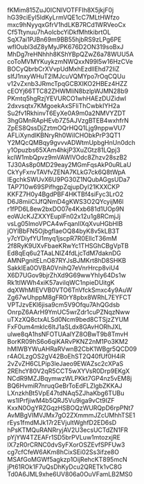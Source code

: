 fKMim815ZuJ0ICNlVOTFFIh8X5jkjF0j
hG39ciEyl5ldKyLrmVQE1cC7MLtHWfzo
mxc9hNyyqxGfrV1hdLKB7RCd1WRVeoCx
Cf5Ttynuu7hAolcbcYiDkfMhtkibrtOL
SqX7ai1PJBn69m9BB55hjbRS9zLPg6PE
wfIOubl3dZ8yMyJPK676D2ON319soBxJ
MhDg7reHNhhh8KShYBpQZwZ6a78WUU5A
coToMVMYKuykzmNWQxxN99l5w16HzCVe
BOCyQbrbCrXVvpUdMxhEzdlIEhd72IiZ
sIfJ1nxyWHuT2lMJcuVQMYpo7rOqCQUu
v12vZxnb3JRmcTpqGCBXIKO2HBEz4HZZ
cEOYj66TTC82ZHWMliN8bzlpWJMN28b9
PKmtq5hgRzjYEVURCO1whHAEzDUZidwl
2dxvsqtx7KMgoekAxSFliThCwbkIYH2a
Su2fv1RkhinvT6EyXe0A9m0a2NMVYZDT
3hgGMnRApHEvb7Z5AJVzgBTEB4wxhfrN
ZpES8QssDjZztmOQrHQQ1Ljg9nppwVU7
AFLiXyndlKBNryRh0WiICHObkPrP3QT1
Y2MQcQMBqy9gvvvADWtmUpbgHnUn0dch
y1Opuzbs65XAm4hkjP3XuZGtz81LQpj3
kclW1mbQpvz9mVAWIVOdc8Zhzv28szB2
TJ30As8p0MD29eay2MGmFqsAkP0uRLaU
CkYyFxnvTAVfvZENA7KLkG7ck6Q8tWpA
IEgchkSWUvX6U9PG30Z1NQubAGgsUDa7
TAP710w69SPifhgpZqjupDyI21KXXCKP
KKFZ7H0y4BgdPBF4HKTBf4siFyc3LrO2
D6J8miiCIJfQNmD4gKWS3O2QYcyijM6l
r1fPD6L8ew2bxDO07e4Kxb681d1UOp9N
eoWJcKJZXXYEupIFn02x12u1g8RCmjJj
vsLg05lmoVPCA4wFqanIlXqXvuHGbHIB
jOYlBbFN5OjbgflaeOQ84byK8v5kLB3T
y7cYDiyfYU1myq1jscpR7R0EllcT36mM
2f8RyK9UXvFbaeKRwYc1THSGhCBgVpTB
Ed8qEq6u2TAaLNIZ4fdLjcTdM7daknDG
AMNPgnitELnO87RYJsBJMKrt8hD8SHKB
SakkIEa0OVBA0VnihQ7eVnrHrcp8viU4
X6D7UGov9bjrZhXd9G69wwYhIy64Ds1w
Rk1tIWWh4xiK57aviIqWC1npieDUitgK
dqXWhMIEVVB0VTO6TnVfckSmxc4y9AuW
Zg67wUhppM8gFR0rY8pbx8WRhL7EYFCT
VPTJzvEKl6jisa9cm5V9Ofqu7AhQGdsb
OnrpZ6AArH9YmUC5wrZdr1cuPZNqzNww
uTXzXQ8ctxALSd0Ncm9bed8CTSjzZYUM
FxF0um4mkIc6ltJ1aSLdx8GAvHORhJXL
ulwe8qA1hsNFOTUAalYZ8OBwT9b8TmvH
BorKR09hS6o6qiKARvPKNZ2nM1Po3KM2
hMlWBYWuAHRaRVwnB2CbK1WBgr5QCD09
r4AOLzgOS2gV42BoEhST2Q40fUf0H4iR
2vZvZH6CLPip3leJaeo9EWAZsc2cXPaS
2REhcY80V2qR5CCT5wXYVsR0Drp9EKgX
NCdR9MZJBqymwzWLPKkt7GP4nz5vEM8j
BQ6HvmiR7nruqGeBrToEdFLZlgbZKKAJ
LXnzkhBt5VpE47tdNAq5ZJhaKbg6TUBu
ws1IPrfjiwM4b5QRJ5Vu9iga9vCt9IZF
KxxN0OgYRZGqzHSBOQzWURQpD6rpPNt7
AvMBgVIMVJMx7gO2ZXmmmJZcUMhhTSE1
rEys1fmdMJk17r2EVjultWghfD2ED6sD
hPsKTMQuRANRryjAV2U3ecsUCTdZN1FR
pYjYW4TZEAFr1SD5brPVLuw1mtozxjRE
lX7zR0rCRNC0dvSyFXorOSZEvfSPFUw3
cg7cfCfeW6AKm8hCixSEi02Ss3ifze8O
MSAfGoMGWf5agkzp1OijRehcKT895mcN
jPt61ROk1F7uQsDhKyDcu2QRETk1vC8G
Td0A6JML9xhe6UV806a0OuVFamLB2MS0
